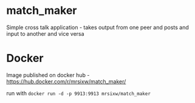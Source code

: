 # match_maker
Simple cross talk application - takes output from one peer and posts and input to another and vice versa

# Docker
Image published on docker hub - https://hub.docker.com/r/mrsixw/match_maker/

run with `docker run -d -p 9913:9913 mrsixw/match_maker`
